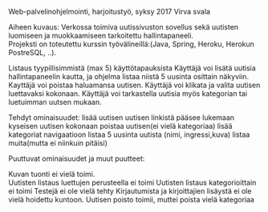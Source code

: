 
Web-palvelinohjelmointi, harjoitustyö, syksy 2017  Virva svala

Aiheen kuvaus:
Verkossa toimiva uutissivuston sovellus sekä uutisten luomiseen ja muokkaamiseen tarkoitettu hallintapaneeli.  
Projeksti on toteutettu kurssin työvälineillä:(Java, Spring, Heroku, Herokun PostreSQL, ..). 

Listaus tyypillisimmistä (max 5) käyttötapauksista
Käyttäjä voi lisätä uutisia hallintapaneelin kautta, ja ohjelma listaa niistä 5 uusinta osittain näkyviin.
Kayttäjä voi poistaa haluamansa uutisen.
Käyttäjä voi klikata ja valita uutisen luettavaksi kokonaan.
Käyttäjä voi tarkastella uutisia myös kategorian tai luetuimman uutsen mukaan. 


Tehdyt ominaisuudet:
lisää uutisen
uutisen linkistä pääsee lukemaan kyseisen uutisen kokonaan
poistaa uutisen(ei vielä kategoriaa)
lisää kategoriat navigaatioon
listaa 5 uusinta uutista (nimi, ingressi,kuva)
listaa muita(mutta ei niinkuin pitäisi)


Puuttuvat ominaisuudet ja muut puutteet:

Kuvan tuonti ei vielä toimi.	
Uutisten listaus luettujen perusteella ei toimi
Uutisten listaus kategorioittain ei toimi
Testejä ei ole vielä tehty
Kirjautumista ja kirjoittajien lisäystä ei ole vielä hoidettu kuntoon.
Uutisen poisto toimii, muttei poista vielä kategoriaa


